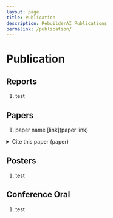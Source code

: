 ```yaml
---
layout: page
title: Publication
description: RebuilderAI Publications
permalink: /publication/
---
```


# Publication

## Reports
  1. test


## Papers
  1. paper name [link](paper link)
  <details>
  <summary>Cite this paper (paper)</summary>
  <div markdown="1">       

  ``` 
  @Article{s21093124,
  AUTHOR = {test},
  TITLE = {test},
  JOURNAL = {CVPR},
  VOLUME = {21},
  YEAR = {2022},
  NUMBER = {test},
  ARTICLE-NUMBER = {test},
  URL = {test},
  ISSN = {1424-8220},
  ABSTRACT = {test},
  DOI = {test}
  }
  ```
  </div>
  </details>
  



## Posters
  1. test
  


## Conference Oral
  1. test







